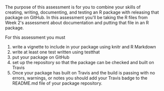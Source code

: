 The purpose of this assessment is for you to combine your skills of creating, writing, documenting, and testing an R package with releasing that package on GitHub. In this assessment you'll be taking the R files from Week 2's assessment about documentation and putting that file in an R package.

For this assessment you must

1) write a vignette to include in your package using knitr and R Markdown
2) write at least one test written using testthat
3) put your package on GitHub
4) set up the repository so that the package can be checked and built on Travis
5) Once your package has built on Travis and the build is passing with no errors, warnings, or notes you should add your Travis badge to the README.md file of your package repository.
